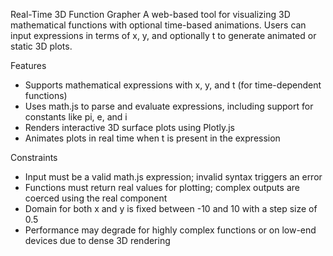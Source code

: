 Real-Time 3D Function Grapher
A web-based tool for visualizing 3D mathematical functions with optional time-based animations. Users can input expressions in terms of x, y, and optionally t to generate animated or static 3D plots.

Features
- Supports mathematical expressions with x, y, and t (for time-dependent functions)
- Uses math.js to parse and evaluate expressions, including support for constants like pi, e, and i
- Renders interactive 3D surface plots using Plotly.js
- Animates plots in real time when t is present in the expression

Constraints
- Input must be a valid math.js expression; invalid syntax triggers an error
- Functions must return real values for plotting; complex outputs are coerced using the real component
- Domain for both x and y is fixed between -10 and 10 with a step size of 0.5
- Performance may degrade for highly complex functions or on low-end devices due to dense 3D rendering
